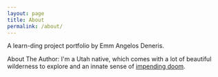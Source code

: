 ```yaml
---
layout: page
title: About
permalink: /about/
---
```


A learn-ding project portfolio by Emm Angelos Deneris. 

About The Author:
I'm a Utah native, which comes with a lot of beautiful wilderness to
explore and an innate sense of [impending doom][impending-doom]. 

[impending-doom]:https://en.wikipedia.org/wiki/Wasatch_Fault
